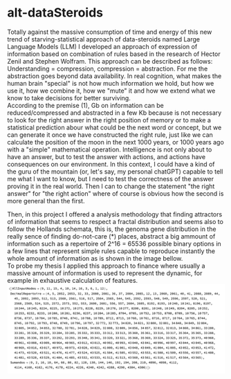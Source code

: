 # alt-dataSteroids
Totally against the massive consumption of time and energy of this new trend of starving-statistical approach of data-steroids named Large Language Models (LLM) I developed an approach of expression of information based on combination of rules based in the research of Hector Zenil and Stephen Wolfram. This approach can be described as follows:  
Understanding = compression, compression = abstraction. For me the abstraction goes beyond data availability. In real cognition, what makes the human brain "special" is not how much information we hold, but how we use it, how we combine it, how we "mute" it and how we extend what we know to take decisions for better surviving.  
According to the premise (1), Gb on information can be reduced/compressed and abstracted in a few Kb because is not necessary to look for the right answer in the right position of memory or to make a statistical prediction abour what could be the next word or concept, but we can generate it once we have constructed the right rule, just like we can calculate the position of the moon in the next 1000 years, or 1000 years ago with a "simple" mathematical operation. 
Intelligence is not only about to have an answer, but to test the answer with actions, and actions have consequences on our environment. In this context, I could have a kind of the guru of the mountain (or, let's say, my personal chatGPT) capable to tell me what I want to know, but I need to test the correctness of the answer proving it in the real world. Then I can to change the statement "the right answer" for "the right action" where of course is obvious how the second is more general than the first.  

Then, in this project I offered a analysis methodology that finding attractors of information that seems to respect a fractal distribution and seems also to follow the Hollands schemata, this is, the genoma gene distribution in the really sence of finding do-not-care (*) places, abstract a big ammount of information such as a repertoire of 2^16 = 65536 possible binary options in a few lines that represent simple rules capable to reproduce instantly the whole amount of information as is shown in the image bellow.  
To probe my thesis I applied this approach to finance where usually a massive amount of information is used to represent the dynamic, for example in exhaustive calculation of features. 
![image 1](https://github.com/albertoHdzE/alt-dataSteroids/blob/main/results.png)

